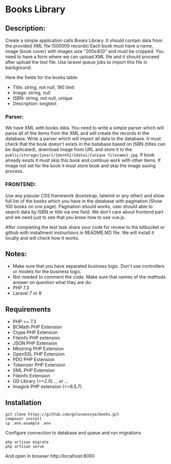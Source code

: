 # Books Library

## Description:

Create a simple application calls Books Library. It should contain data from the provided XML file (500000 records)
Each book must have a name, image (book cover) with images size "200x400" and must be cropped.
You need to have a form where we can upload XML file and it should proceed after upload the test file. Use laravel queue jobs to import this file in background.

Here the fields for the books table:
- Title: string, not null, 190 limit
- Image: string, null
- ISBN: string, not null, unique
- Description: longtext

### Parser:

We have XML with books data. You need to write a simple parser which will parse all of the items from the XML and will create the records in the database. Write a parser which will import all data to the database. It must check that the book doesn't exists in the batabase based on ISBN (titles can be duplicated), download image from URL and store it to the `public/storage/{year}/{month}/{date}/{unique filename}.jpg`. If book already exists it must skip this book and continue work with other items. If image not set for the book it must store book and skip the image saving process.

### FRONTEND:

Use any popular CSS framework (bootstrap, talwind or any other) and show full list of the books which you have in the database with pagination (Show 100 books on one page). Pagination should works, user should able to search data by ISBN or title via one field. We don't care about frontend part and we need just to see that you know how to use vue.js.

After completing the test task share your code for review to the bitbucket or github with installment instructions in README.MD file. We will install it locally and will check how it works.

## Notes:

- Make sure that you have separated business logic. Don't use controllers or models for the business logic.
- Not needed to comment the code. Make sure that names of the methods answer on question what they are do.
- PHP 7.3
- Laravel 7 or 8

## Requirements

- PHP >= 7.3
- BCMath PHP Extension
- Ctype PHP Extension
- Fileinfo PHP extension
- JSON PHP Extension
- Mbstring PHP Extension
- OpenSSL PHP Extension
- PDO PHP Extension
- Tokenizer PHP Extension
- XML PHP Extension
- Fileinfo Extension
- GD Library (>=2.0) … or …
- Imagick PHP extension (>=6.5.7)

## Installation

    git clone https://github.com/golovanovya/books.git
    composer install
    cp .env.example .env

Configure connection to database and queue and run migrations

    php artisan migrate
    php artisan serve

And open in browser http://localhost:8000

